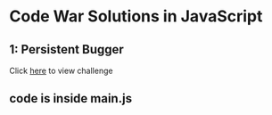 # Code War Solutions in JavaScript


## 1: Persistent Bugger
Click [here](https://www.codewars.com/kata/persistent-bugger/train/haskell) to view challenge 
## code is inside main.js

